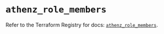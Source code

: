 # `athenz_role_members`

Refer to the Terraform Registry for docs: [`athenz_role_members`](https://registry.terraform.io/providers/athenz/athenz/1.0.49/docs/resources/role_members).
